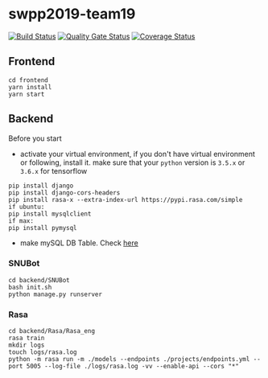 # swpp2019-team19

[![Build Status](https://travis-ci.com/swsnu/swpp2019-team19.svg?branch=master)](https://travis-ci.com/swsnu/swpp2019-team19)
[![Quality Gate Status](https://sonarcloud.io/api/project_badges/measure?project=swsnu_swpp2019-team19&metric=alert_status)](https://sonarcloud.io/dashboard?id=swsnu_swpp2019-team19)
[![Coverage Status](https://coveralls.io/repos/github/swsnu/swpp2019-team19/badge.svg?branch=master)](https://coveralls.io/github/swsnu/swpp2019-team19?branch=master)



## Frontend
```
cd frontend
yarn install
yarn start
```


## Backend
Before you start
* activate your virtual environment, if you don't have virtual environment or following, install it.
make sure that your `python` version is `3.5.x` or `3.6.x` for tensorflow
```
pip install django
pip install django-cors-headers
pip install rasa-x --extra-index-url https://pypi.rasa.com/simple
if ubuntu:
pip install mysqlclient
if max:
pip install pymysql
```
* make mySQL DB Table. Check [here](https://github.com/swsnu/swpp2019-team19/blob/master/DB.md)



### SNUBot
```
cd backend/SNUBot
bash init.sh
python manage.py runserver
```

### Rasa
```
cd backend/Rasa/Rasa_eng
rasa train
mkdir logs
touch logs/rasa.log
python -m rasa run -m ./models --endpoints ./projects/endpoints.yml --port 5005 --log-file ./logs/rasa.log -vv --enable-api --cors "*"
```
